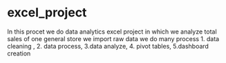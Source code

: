 # excel_project
In this procet we do data analytics excel project in which we analyze total sales of one general store 
we import raw data we do many process 1. data cleaning , 2. data process, 3.data analyze, 4. pivot tables, 5.dashboard creation
